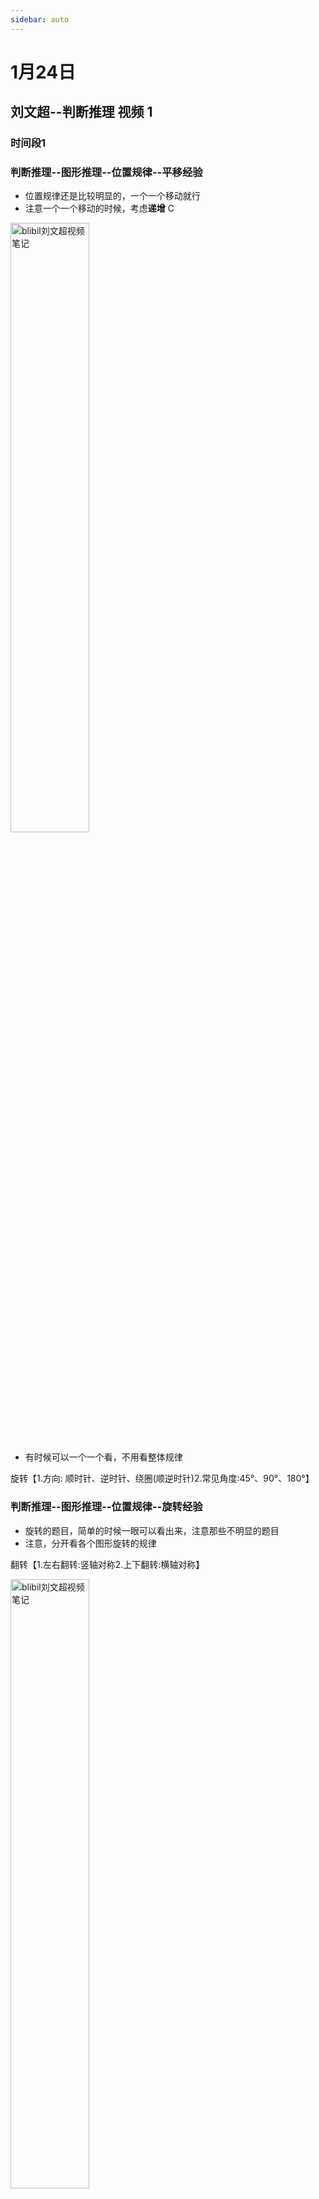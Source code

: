```yaml
---
sidebar: auto
---
```


# 1月24日

<timeLineTag name="lhr" time="1月24日下午" content="图形推理--位置规律--样式规律" percent=8></timeLineTag>

## 刘文超--判断推理 视频 1   

### 时间段1

### 判断推理--图形推理--位置规律--平移经验

- 位置规律还是比较明显的，一个一个移动就行
- 注意一个一个移动的时候，考虑**递增** C

<img :src="$withBase('/assets/img/examinationStudy/timeLine/January/1月24日/视频笔记1.png')" alt="blibil刘文超视频笔记" width=50%>

- 有时候可以一个一个看，不用看整体规律

旋转【1.方向: 顺时针、逆时针、绕圈(顺逆时针)2.常见角度:45°、90°、180°】

### 判断推理--图形推理--位置规律--旋转经验

- 旋转的题目，简单的时候一眼可以看出来，注意那些不明显的题目
- 注意，分开看各个图形旋转的规律

翻转【1.左右翻转:竖轴对称2.上下翻转:横轴对称】

<img :src="$withBase('/assets/img/examinationStudy/timeLine/January/1月24日/视频笔记2.png')" alt="blibil刘文超视频笔记" width=50%>

### 判断推理--图形推理--位置规律--翻转经验

- 翻转时，注意细节

<img :src="$withBase('/assets/img/examinationStudy/timeLine/January/1月24日/视频笔记3.png')" alt="blibil刘文超视频笔记" width=50%>

- 九宫格时，注意是横着还是竖着看规律
- 注意翻转，不能再像平移那样，一个一个看规律，可以看看整体

<img :src="$withBase('/assets/img/examinationStudy/timeLine/January/1月24日/视频笔记4.png')" alt="blibil刘文超视频笔记" width=50%>

- 旋转和翻转有可能出现在同一道题目中，组合变化规律

## 刘文超--判断推理 视频 2   

### 时间段2

### 样式规律

图形推理有七大考点——位置、**样式**、属性、数量、特殊、空间重构、立体图形

样式规律——<font style="background: linear-gradient( to right, #ff1616, #ff7716, #ffdc16, #36c945, #10a5ce, #0f0096, #a51eff, #ff1616);">元素组成相似</font>【线条重复出现】

**考点—**——加减同异、求异(消消乐)、求同

### 判断推理--图形推理--样式规律--求异规律

- 样式+位置
- 九宫格一定注意横着看还是竖着看
- 注意组合方式，到底是哪个和哪个相抵消，相加，相减，求异，求同

**考点二**——黑白运算(特征:图形和分隔区域相同，内部颜色不同)

### 判断推理--图形推理--样式规律--黑白运算规律

- 黑块数量相同时，用平移规律，不同时，优先使用黑白运算【黑白加起来会有一个运算结果】

### 属性规律

图形推理有七大考点——位置、样式、**属性**、数量、特殊、空间重构、立体图形

属性规律——<font style="background: linear-gradient( to right, #ff1616, #ff7716, #ffdc16, #36c945, #10a5ce, #0f0096, #a51eff, #ff1616);">元素组成不相同、不相似</font>【优先属性】

**考点**——对称性、曲直性、开闭性

### 判断推理--图形推理--属性规律--对称性规律

- 轴对称【**方向**和**数量**】
- 中心对称【绕点旋转180°，与原图形重合】
- 注意组合
- 有图自带对称轴，所以在分类时，注意某些细节的“线”
- 当一个图中有多个对称轴时，注意看对称轴之间的关系【<font style="background: yellow">角度、数量</font>】